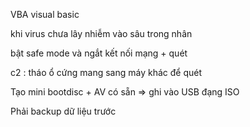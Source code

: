 VBA visual basic 

khi virus chưa lây nhiễm vào sâu trong nhân 

bật safe mode và ngắt kết nối mạng + quét 


c2 : tháo ổ cứng mang sang máy khác để quét

Tạo mini bootdisc + AV có sẵn  => ghi vào USB đạng ISO 

Phải backup dữ liệu trước 
